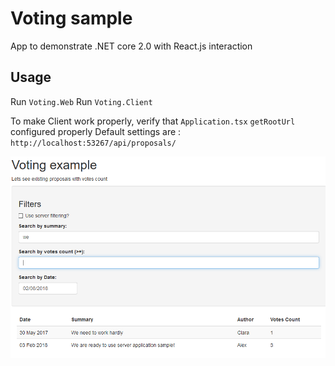 # Voting sample

App to demonstrate .NET core 2.0 with React.js interaction

## Usage

Run `Voting.Web` 
Run `Voting.Client`

To make Client work properly, verify that `Application.tsx` `getRootUrl` configured properly
Default settings are : `http://localhost:53267/api/proposals/`

![VotingExample](voting.png)